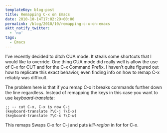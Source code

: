 ```yaml
---
templateKey: blog-post
title: Remapping C-x on Emacs
date: 2010-10-14T17:02:29+00:00
permalink: /blog/2010/10/remapping-c-x-on-emacs
aktt_notify_twitter:
  - 'no'
tags:
  - Emacs
---
```

I&#8217;ve recently decided to ditch CUA mode. It steals some shortcuts that I would like to override. One thing CUA mode did really well is allow the use of C-x for CUT and for the C-x Command Prefix. I haven&#8217;t quite figured out how to replicate this exact behavior, even finding info on how to remap C-x reliably was difficult. 

The problem here is that if you remap C-x it breaks commands further down the line regardless. Instead of remapping the keys in this case you want to use _keyboard-translate_:
  


    ;; -- cut C-x, C-x is now C-j
    (keyboard-translate ?\C-j ?\C-x)
    (keyboard-translate ?\C-x ?\C-w)

This remaps Swaps C-x for C-j and puts _kill-region_ in for for C-x.
